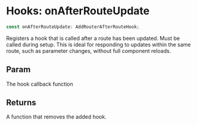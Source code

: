 # Hooks: onAfterRouteUpdate

```ts
const onAfterRouteUpdate: AddRouterAfterRouteHook;
```

Registers a hook that is called after a route has been updated. Must be called during setup.
This is ideal for responding to updates within the same route, such as parameter changes, without full component reloads.

## Param

The hook callback function

## Returns

A function that removes the added hook.
